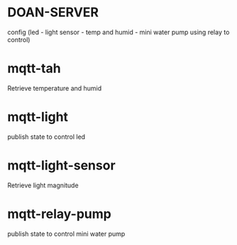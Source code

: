 # DOAN-SERVER
config (led - light sensor - temp and humid - mini water pump using relay to control)


# mqtt-tah
Retrieve temperature and humid 

# mqtt-light

publish state to control led

# mqtt-light-sensor

Retrieve light magnitude

# mqtt-relay-pump

publish state to control mini water pump
